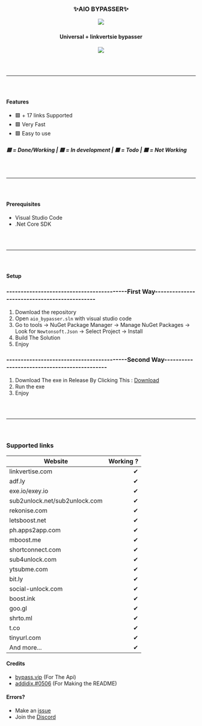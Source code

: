 <div align="center">
  <h3>✨AIO BYPASSER✨<br></h3>
  <img src="https://raw.githubusercontent.com/TWIST-X7/Aio-Bypasser/main/ico/aio-bypasser.ico">
</div>

<div align="center">
  <h3></h3>
  <h4>Universal + linkvertsie bypasser</h4>

  <img src="https://cdn.discordapp.com/attachments/962389056627548284/967420383127044157/aiobypasser.png">
  <hr style="border-radius: 2%; margin-top: 60px; margin-bottom: 60px;" noshade="" size="20" width="100%">
</div>

#### Features
- 🟩 + 17 links Supported
- 🟩 Very Fast
- 🟩 Easy to use
##### 🟩 = Done/Working | 🟨 = In development | ⬛️ = Todo | 🟥 = Not Working

<hr style="border-radius: 2%; margin-top: 60px; margin-bottom: 60px;" noshade="" size="20" width="100%">

#### Prerequisites
- Visual Studio Code
- .Net Core SDK
<hr style="border-radius: 2%; margin-top: 60px; margin-bottom: 60px;" noshade="" size="20" width="100%">

#### Setup
### ------------------------------------------First Way---------------------------------------------
1. Download the repository
2. Open `aio_bypasser.sln` with visual studio code
4. Go to tools -> NuGet Package Manager -> Manage NuGet Packages -> Look for `Newtonsoft.Json` -> Select Project -> Install
5. Build The Solution
6. Enjoy
### ------------------------------------------Second Way---------------------------------------------
1. Download The exe in Release By Clicking This : [Download](https://github.com/TWIST-X7/Aio-Bypasser/releases/download/bypasser/aio-bypasser.exe)
2. Run the exe
3. Enjoy
<hr style="border-radius: 2%; margin-top: 60px; margin-bottom: 60px;" noshade="" size="20" width="100%">

### Supported links
| Website       | Working ?      | 
| ------------- | -------------:| 
| linkvertise.com      | ✔ | 
| adf.ly      | ✔     | 
| exe.io/exey.io      | ✔     | 
| sub2unlock.net/sub2unlock.com | ✔     | 
| rekonise.com | ✔      | 
| letsboost.net | ✔      | 
| ph.apps2app.com | ✔     | 
| mboost.me | ✔     | 
| shortconnect.com | ✔     | 
| sub4unlock.com | ✔     | 
| ytsubme.com | ✔      | 
| bit.ly | ✔      | 
| social-unlock.com | ✔      | 
| boost.ink | ✔      | 
| goo.gl | ✔      | 
| shrto.ml | ✔      | 
| t.co | ✔      | 
| tinyurl.com | ✔      | 
| And more... | ✔      | 

#### Credits
- [bypass.vip](https://github.com/bypass-vip) (For The Api)
- [addidix.#0506](https://github.com/addi00000) (For Making the README)

#### Errors?
- Make an [issue](https://github.com/TWIST-X7/Aio-Bypasser/issues)
- Join the [Discord](https://discord.gg/dGCCkkBC7d)
